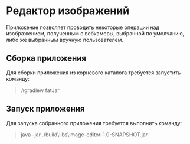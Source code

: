 # Редактор изображений

Приложение позволяет проводить некоторые операции над изображением, полученным с вебкамеры, 
выбранной по умолчанию, либо же выбранным вручную пользователем.

## Сборка приложения

Для сборки приложения из корневого каталога требуется запустить команду:
> .\gradlew fatJar

## Запуск приложения

Для запуска собранного приложения требуется выполнить команду:
> java -jar .\build\libs\image-editor-1.0-SNAPSHOT.jar    
